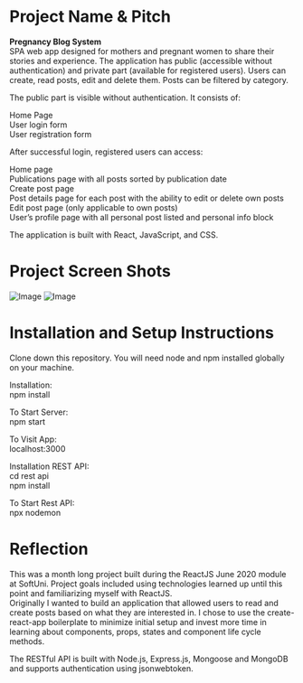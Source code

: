 # Project Name & Pitch

**Pregnancy Blog System**</br>
SPA web app designed for mothers and pregnant women to share their stories and experience. The application has public (accessible without authentication) and private part (available for registered users). Users can create, read posts, edit and delete them. Posts can be filtered by category.</br>

The public part is visible without authentication. It consists of:</br>

Home Page </br>
User login form </br>
User registration form </br>

After successful login, registered users can access:</br>

Home page </br>
Publications page with all posts sorted by publication date </br>
Create post page</br>
Post details page for each post with the ability to edit or delete own posts</br>
Edit post page (only applicable to own posts)</br>
User’s profile page with all personal post listed and personal info block</br>


The application is built with React, JavaScript, and CSS.</br>

# Project Screen Shots

 ![Image](https://res.cloudinary.com/dd6thfux1/image/upload/v1597424837/guest_ixnnu5.jpg)
 ![Image](https://res.cloudinary.com/dd6thfux1/image/upload/v1597424837/user_dvvlky.jpg)
 
# Installation and Setup Instructions

Clone down this repository. You will need node and npm installed globally on your machine.

Installation:</br>
npm install</br>

To Start Server:</br>
npm start</br>

To Visit App:</br>
localhost:3000</br>


Installation REST API:</br>
cd rest api </br>
npm install</br>

To Start Rest API:</br>
npx nodemon</br>

# Reflection</br>

This was a month long project built during the ReactJS June 2020 module at SoftUni. Project goals included using technologies learned up until this point and familiarizing myself with ReactJS.</br>
Originally I wanted to build an application that allowed users to read and create posts based on what they are interested in. I chose to use the create-react-app boilerplate to minimize initial setup and invest more time in learning about components, props, states and component life cycle methods.</br>

The RESTful API is built with Node.js, Express.js, Mongoose and MongoDB and supports authentication using jsonwebtoken.</br>


